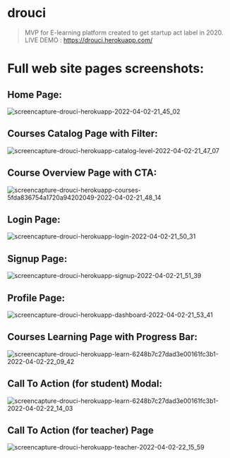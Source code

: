# drouci
> MVP for E-learning platform created to get startup act label in 2020.
>LIVE DEMO : https://drouci.herokuapp.com/

# Full web site pages screenshots:

## Home Page:

![screencapture-drouci-herokuapp-2022-04-02-21_45_02](https://user-images.githubusercontent.com/47576444/161400647-97872fb5-2953-42b0-bb57-ab86c0d7f278.png)

## Courses Catalog Page with Filter:

![screencapture-drouci-herokuapp-catalog-level-2022-04-02-21_47_07](https://user-images.githubusercontent.com/47576444/161400678-346d3b89-348d-4ae9-b5e8-2029f3e54fa5.png)

## Course Overview Page with CTA:
![screencapture-drouci-herokuapp-courses-5fda836754a1720a94202049-2022-04-02-21_48_14](https://user-images.githubusercontent.com/47576444/161400752-7f405c5b-0458-47ae-894e-2d9842a3fad2.png)

## Login Page:
![screencapture-drouci-herokuapp-login-2022-04-02-21_50_31](https://user-images.githubusercontent.com/47576444/161400776-c700c4a0-cf37-4207-b632-299a34eb726d.png)

## Signup Page:
![screencapture-drouci-herokuapp-signup-2022-04-02-21_51_39](https://user-images.githubusercontent.com/47576444/161400808-81932175-0e31-4459-92e1-cd5a1ed66457.png)

## Profile Page:
![screencapture-drouci-herokuapp-dashboard-2022-04-02-21_53_41](https://user-images.githubusercontent.com/47576444/161400905-677cc870-56cf-4105-a6dd-62adf3ac404f.png)

## Courses Learning Page with Progress Bar:
![screencapture-drouci-herokuapp-learn-6248b7c27dad3e00161fc3b1-2022-04-02-22_09_42](https://user-images.githubusercontent.com/47576444/161401354-73d01ee6-b6b2-4042-9daf-e4d3793cee7c.png)

## Call To Action (for student) Modal:

![screencapture-drouci-herokuapp-learn-6248b7c27dad3e00161fc3b1-2022-04-02-22_14_03](https://user-images.githubusercontent.com/47576444/161401443-84c7f7d2-119c-465e-b69d-487ad913c44f.png)

## Call To Action (for teacher) Page
![screencapture-drouci-herokuapp-teacher-2022-04-02-22_15_59](https://user-images.githubusercontent.com/47576444/161401490-316994cb-bb58-435f-9d42-0d1313f943fa.png)

